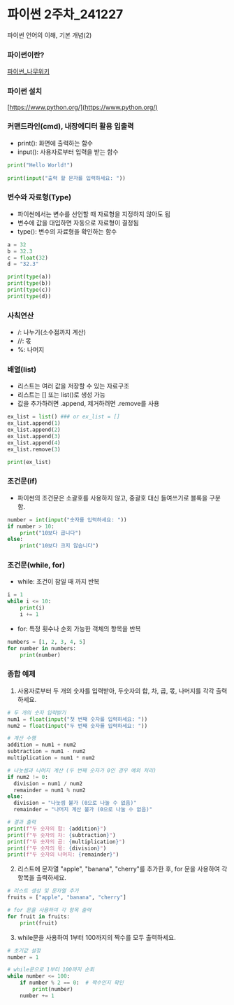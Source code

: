 # 파이썬 2주차_241227
파이썬 언어의 이해, 기본 개념(2) 

### 파이썬이란?
[파이썬_나무위키](https://namu.wiki/w/Python)


### 파이썬 설치
[https://www.python.org/](https://www.python.org/)


### 커맨드라인(cmd), 내장에디터 활용 입출력
- print(): 화면에 출력하는 함수
- input(): 사용자로부터 입력을 받는 함수
  
```python
print("Hello World!")
    
print(input("출력 할 문자를 입력하세요: "))
```


### 변수와 자료형(Type)
- 파이썬에서는 변수를 선언할 때 자료형을 지정하지 않아도 됨
- 변수에 값을 대입하면 자동으로 자료형이 결정됨
- type(): 변수의 자료형을 확인하는 함수

```python
a = 32
b = 32.3
c = float(32)
d = "32.3"

print(type(a))
print(type(b))
print(type(c))
print(type(d))
```


### 사칙연산
- /: 나누기(소수점까지 계산)
- //: 몫
- %: 나머지


### 배열(list)
- 리스트는 여러 값을 저장할 수 있는 자료구조
- 리스트는 [] 또는 list()로 생성 가능
- 값을 추가하려면 .append, 제거하려면 .remove를 사용

```python
ex_list = list() ### or ex_list = []
ex_list.append(1)
ex_list.append(2)
ex_list.append(3)
ex_list.append(4)
ex_list.remove(3)

print(ex_list)
```


### 조건문(if)

- 파이썬의 조건문은 소괄호를 사용하지 않고, 중괄호 대신 들여쓰기로 블록을 구분함.

```python
number = int(input("숫자를 입력하세요: "))
if number > 10:
    print("10보다 큽니다")
else:
    print("10보다 크지 않습니다")

```


### 조건문(while, for)
- while: 조건이 참일 때 까지 반복
```python
i = 1
while i <= 10:
    print(i)
    i += 1
```

- for: 특정 횟수나 순회 가능한 객체의 항목을 반복
```python
numbers = [1, 2, 3, 4, 5]
for number in numbers:
    print(number)
```

### 종합 예제
1. 사용자로부터 두 개의 숫자를 입력받아, 두숫자의 합, 차, 곱, 몫, 나머지를 각각 출력하세요.
```python
# 두 개의 숫자 입력받기
num1 = float(input("첫 번째 숫자를 입력하세요: "))
num2 = float(input("두 번째 숫자를 입력하세요: "))

# 계산 수행
addition = num1 + num2
subtraction = num1 - num2
multiplication = num1 * num2

# 나눗셈과 나머지 계산 (두 번째 숫자가 0인 경우 예외 처리)
if num2 != 0:
  division = num1 / num2
  remainder = num1 % num2
else:
  division = "나눗셈 불가 (0으로 나눌 수 없음)"
  remainder = "나머지 계산 불가 (0으로 나눌 수 없음)"

# 결과 출력
print(f"두 숫자의 합: {addition}")
print(f"두 숫자의 차: {subtraction}")
print(f"두 숫자의 곱: {multiplication}")
print(f"두 숫자의 몫: {division}")
print(f"두 숫자의 나머지: {remainder}")
```
2. 리스트에 문자열 "apple", "banana", "cherry"를 추가한 후, for 문을 사용하여 각 항목을 출력하세요.
```python
# 리스트 생성 및 문자열 추가
fruits = ["apple", "banana", "cherry"]

# for 문을 사용하여 각 항목 출력
for fruit in fruits:
    print(fruit)
```
3. while문을 사용하여 1부터 100까지의 짝수를 모두 출력하세요.
```python
# 초기값 설정
number = 1

# while문으로 1부터 100까지 순회
while number <= 100:
    if number % 2 == 0:  # 짝수인지 확인
        print(number)
    number += 1
```
